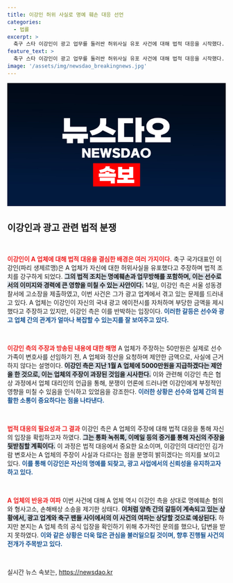 ```yaml
---
title: 이강인 허위 사실로 명예 훼손 대응 선언
categories:
  - 법률
excerpt: >
  축구 스타 이강인이 광고 업무를 둘러싼 허위사실 유포 사건에 대해 법적 대응을 시작했다. 자신을 자처한 업체가 제기한 억대 금액 요구와 허위 주장을 강력히 반박하며, 이 사건의 진실을 밝혀낼 증거를 제출할 예정이다.
feature_text: >
  축구 스타 이강인이 광고 업무를 둘러싼 허위사실 유포 사건에 대해 법적 대응을 시작했다. 자신을 자처한 업체가 제기한 억대 금액 요구와 허위 주장을 강력히 반박하며, 이 사건의 진실을 밝혀낼 증거를 제출할 예정이다.
image: '/assets/img/newsdao_breakingnews.jpg'
---
```


<p><img src="/assets/img/newsdao_breakingnews.jpg" alt="koreaapp 속보" /></p>

<h2 data-ke-size="size26">이강인과 광고 관련 법적 분쟁</h2>

<p data-ke-size="size16">&nbsp;</p>

<p><b><span style="color: #ee2323;">이강인이 A 업체에 대해 법적 대응을 결심한 배경은 여러 가지이다.</span></b> 축구 국가대표인 이강인(파리 생제르맹)은 A 업체가 자신에 대한 허위사실을 유포했다고 주장하며 법적 조치를 강구하게 되었다. <b><span style="background-color: #21538527;">그의 법적 조치는 명예훼손과 업무방해를 포함하며, 이는 선수로서의 이미지와 경력에 큰 영향을 미칠 수 있는 사안이다.</span></b> 14일, 이강인 측은 서울 성동경찰서에 고소장을 제출하였고, 이번 사건은 그가 광고 업계에서 겪고 있는 문제를 드러내고 있다. A 업체는 이강인이 자신의 국내 광고 에이전시를 자처하며 부당한 금액을 제시했다고 주장하고 있지만, 이강인 측은 이를 반박하는 입장이다. <b><span style="color: #1a5490;">이러한 갈등은 선수와 광고 업체 간의 관계가 얼마나 복잡할 수 있는지를 잘 보여주고 있다.</span></b></p>

<p data-ke-size="size16">&nbsp;</p>

<p><b><span style="color: #ee2323;">이강인 측의 주장과 방송된 내용에 대한 해명</span></b> A 업체가 주장하는 50만원은 실제로 선수 가족이 변호사를 선임하기 전, A 업체와 정산을 요청하며 제안한 금액으로, 사실에 근거하지 않다는 설명이다. <b><span style="background-color: #21538527;">이강인 측은 지난 1월 A 업체에 5000만원을 지급하겠다는 제안을 한 것으로, 이는 업체의 주장이 과장된 것임을 시사한다.</span></b> 이와 관련해 이강인 측은 협상 과정에서 업체 대리인의 언급을 통해, 분쟁이 언론에 드러나면 이강인에게 부정적인 영향을 미칠 수 있음을 인식하고 있었음을 강조한다. <b><span style="color: #1a5490;">이러한 상황은 선수와 업체 간의 원활한 소통이 중요하다는 점을 나타낸다.</span></b></p>

<p data-ke-size="size16">&nbsp;</p>

<p><b><span style="color: #ee2323;">법적 대응의 필요성과 그 결과</span></b> 이강인 측은 A 업체의 주장에 대해 법적 대응을 통해 자신의 입장을 확립하고자 하였다. <b><span style="background-color: #21538527;">그는 통화 녹취록, 이메일 등의 증거를 통해 자신의 주장을 뒷받침할 계획이다.</span></b> 이 과정은 법적 대응에서 중요한 요소이며, 이강인의 대리인인 김가람 변호사는 A 업체의 주장이 사실과 다르다는 점을 분명히 밝히겠다는 의지를 보이고 있다. <b><span style="color: #1a5490;">이를 통해 이강인은 자신의 명예를 되찾고, 광고 사업에서의 신뢰성을 유지하고자 하고 있다.</span></b></p>

<p data-ke-size="size16">&nbsp;</p>

<p><b><span style="color: #ee2323;">A 업체의 반응과 여파</span></b> 이번 사건에 대해 A 업체 역시 이강인 측을 상대로 명예훼손 혐의와 형사고소, 손해배상 소송을 제기한 상태다. <b><span style="background-color: #21538527;">이처럼 양측 간의 갈등이 계속되고 있는 상황에서, 광고 업계와 축구 팬들 사이에서의 이 사건의 여파는 상당할 것으로 예상된다.</span></b> 하지만 본지는 A 업체 측의 공식 입장을 확인하기 위해 추가적인 문의를 했으나, 답변을 받지 못하였다. <b><span style="color: #1a5490;">이와 같은 상황은 더욱 많은 관심을 불러일으킬 것이며, 향후 진행될 사건의 전개가 주목받고 있다.</span></b></p>

<p data-ke-size="size16">&nbsp;</p>
실시간 뉴스 속보는, <a href="https://newsdao.kr" rel="dofollow">https://newsdao.kr</a>


